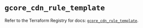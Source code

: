 # `gcore_cdn_rule_template`

Refer to the Terraform Registry for docs: [`gcore_cdn_rule_template`](https://registry.terraform.io/providers/g-core/gcore/0.31.1/docs/resources/cdn_rule_template).
